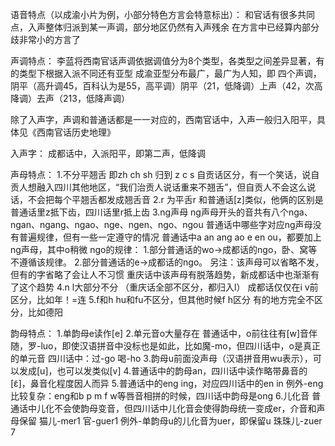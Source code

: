 
语音特点（以成渝小片为例，小部分特色方言会特意标出）：
和官话有很多共同点，入声整体归派到某一声调，部分地区仍然有入声残余
在方言中已经算内部分歧非常小的方言了

声调特点：
李蓝将西南官话声调依据调值分为8个类型，各类型之间差异显著，有的类型下根据入派不同还有亚型
成渝亚型分布最广，最广为人知，即
四个声调，阴平（高升调45，百科认为是55，高平调）阴平（21，低降调）上声（42，次高降调）去声（213，低降声调）

除了入声字，声调和普通话都是一一对应的，西南官话中，入声一般归入阳平，具体见《西南官话历史地理》

入声字：
成都话中，入派阳平，即第二声，低降调




声母特点：
1.不分平翘舌 
即zh ch sh 归到 z c s
自贡话区分，有一个笑话，说自贡人想融入四川其他地区，“我们治贡人说话重来不翘舌”，但自贡人不会这么说话，不会把每个平翘舌都发成翘舌音
2.r
为平舌r 
和普通话[z]类似，他俩的区别是普通话里z抵下齿，四川话里r抵上齿
3.ng声母
ng声母开头的音共有八个nga、ngan、ngang、ngao、nge、ngen、ngo、ngou
普通话中哪些字对应ng声母没有普遍规律，但有一些一定遵守的情况
普通话中a an ang ao e en ou，都要加上ng声母，其中o稍微
ngo的规律：
1.部分普通话的wo→成都话的ngo，卧、窝等不遵循该规律。
2.部分普通话的e→成都话的ngo。
另注：该声母可以省略不发，但有的字省略了会让人不习惯
    重庆话中该声母有脱落趋势，新成都话中也渐渐有了这个趋势
4.n l大部分不分
（重庆话全部不区分，都归入l）
成都话仅仅在i v前区分，比如年！=连
5.f和h
hu和fu不区分，但其他时候f h区分
有的地方完全不区分，比如德阳

韵母特点：
1.单韵母e读作[e]
2.单元音o大量存在
普通话中，o前往往有[w]音伴随，罗-luo，即使汉语拼音中没标也是如此，比如魔-mo，但四川话中，o是真正的单元音
四川话中：过-go 喝-ho
3.韵母u前面没声母（汉语拼音用wu表示），可以发成[u]，也可以发类似[v]
4.普通话中的韵母an，四川话中读作略带鼻音的[ɛ̃]，鼻音化程度因人而异
5.普通话中的eng ing，对应四川话中的en in
例外-eng比较复杂：eng和b p m f w等唇音相拼的时候，四川话中韵母是ong
6.儿化音
普通话中儿化不会使韵母变音，但四川话中儿化音会使得韵母统一变成er，介音和声母保留
猫儿-mer1 官-guer1
例外-单韵母u的儿化音为uer，即保留u
珠珠儿-zuer
7